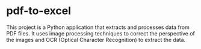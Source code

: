 # pdf-to-excel
This project is a Python application that extracts and processes data from PDF files. It uses image processing techniques to correct the perspective of the images and OCR (Optical Character Recognition) to extract the data.

